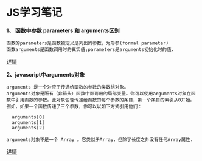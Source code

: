 
# JS学习笔记
**1、 函数中参数 parameters 和 arguments区别**

    函数的parameters是函数被定义是列出的参数，为形参(formal parameter)
    函数arguments是函数调用时的真实值;parameters是arguments初始化时的值.
[详情](https://developer.mozilla.org/en-US/docs/Glossary/Parameter)

**2、javascript中arguments对象**
   
    arguments 是一个对应于传递给函数的参数的类数组对象。
    arguments对象是所有（非箭头）函数中都可用的局部变量。你可以使用arguments对象在函数中引用函数的参数。此对象包含传递给函数的每个参数的条目，第一个条目的索引从0开始。例如，如果一个函数传递了三个参数，你可以以如下方式引用他们：
```
  arguments[0]
  arguments[1]
  arguments[2]
```
    arguments对象不是一个 Array 。它类似于Array，但除了长度之外没有任何Array属性.
[详情](https://developer.mozilla.org/zh-CN/docs/Web/JavaScript/Reference/Functions/arguments)
